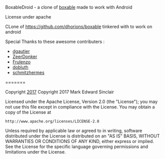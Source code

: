 BoxableDroid - a clone of [boxable](https://github.com/dhorions/boxable) made to work with Android

License under apache 

CLone of https://github.com/dhorions/boxable tinkered with to work on android

Special Thanks to these awesome contributers : 
- [dgautier](https://github.com/dgautier)
- [ZeerDonker](https://github.com/ZeerDonker)
- [Frulenzo](https://github.com/Frulenzo)
- [dobluth](https://github.com/dobluth)
- [schmitzhermes](https://github.com/schmitzhermes)

=======

Copyright [2017](Quodlibet.be)
Copyright 2017 Mark Edward Sinclair

Licensed under the Apache License, Version 2.0 (the "License");
you may not use this file except in compliance with the License.
You may obtain a copy of the License at

    http://www.apache.org/licenses/LICENSE-2.0

Unless required by applicable law or agreed to in writing, software
distributed under the License is distributed on an "AS IS" BASIS,
WITHOUT WARRANTIES OR CONDITIONS OF ANY KIND, either express or implied.
See the License for the specific language governing permissions and
limitations under the License.
